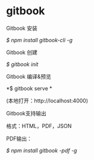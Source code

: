 # gitbook

Gitbook 安装

*$ npm install gitbook-cli -g*

Gitbook 创建

*$ gitbook init*



Gitbook 编译&预览

*$ gitbook serve *

(本地打开：http://localhost:4000)



Gitbook支持输出

格式：HTML，PDF，JSON

PDF输出：

*$ npm install gitbook -pdf -g*